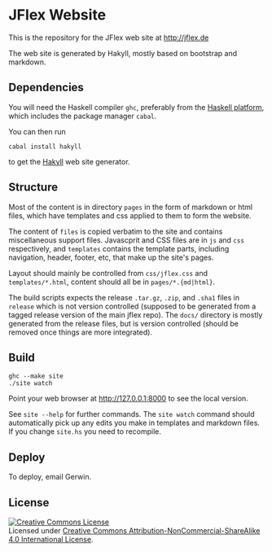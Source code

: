 # JFlex Website

This is the repository for the JFlex web site at http://jflex.de

The web site is generated by Hakyll, mostly based on bootstrap and markdown.


## Dependencies

You will need the Haskell compiler `ghc`, preferably from the [Haskell
platform][1], which includes the package manager `cabal`.

You can then run

    cabal install hakyll

to get the [Hakyll][2] web site generator.


## Structure

Most of the content is in directory `pages` in the form of markdown or html
files, which have templates and css applied to them to form the website.

The content of `files` is copied verbatim to the site and contains
miscellaneous support files. Javascprit and CSS files are in `js` and `css`
respectively, and `templates` contains the template parts, including
navigation, header, footer, etc, that make up the site's pages.

Layout should mainly be controlled from `css/jflex.css` and `templates/*.html`,
content should all be in `pages/*.{md|html}`.

The build scripts expects the release `.tar.gz`, `.zip`, and `.sha1` files in
`release` which is not version controlled (supposed to be generated from a
tagged release version of the main jflex repo). The `docs/` directory is mostly
generated from the release files, but is version controlled (should be removed
once things are more integrated).


## Build

    ghc --make site
    ./site watch

Point your web browser at http://127.0.0.1:8000 to see the local version.

See `site --help` for further commands. The `site watch` command should
automatically pick up any edits you make in templates and markdown files. If
you change `site.hs` you need to recompile.


## Deploy

To deploy, email Gerwin. 


## License

<a rel="license" href="http://creativecommons.org/licenses/by-nc-sa/4.0/"><img alt="Creative Commons License" style="border-width:0" src="https://i.creativecommons.org/l/by-nc-sa/4.0/88x31.png" /></a><br />Licensed under <a rel="license" href="http://creativecommons.org/licenses/by-nc-sa/4.0/">Creative Commons Attribution-NonCommercial-ShareAlike 4.0 International License</a>.


[1]: https://www.haskell.org/platform/
[2]: http://jaspervdj.be/hakyll/
